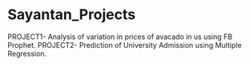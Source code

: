 # Sayantan_Projects

PROJECT1- Analysis of variation in prices of avacado in us using FB Prophet.
PROJECT2- Prediction of University Admission using Multiple Regression. 
